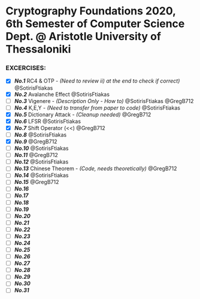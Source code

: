 # Cryptography Foundations 2020, 6th Semester of Computer Science Dept. @ Aristotle University of Thessaloniki

### EXCERCISES:

- [x] ***No.1*** RC4 & OTP - *(Need to review ii) at the end to check if correct)* @SotirisFtiakas
- [x] ***No.2*** Avalanche Effect @SotirisFtiakas
- [ ] ***No.3*** Vigenere - *(Description Only - How to)* @SotirisFtiakas @GregB712
- [ ] ***No.4*** K,E,Y - *(Need to transfer from paper to code)* @SotirisFtiakas
- [x] ***No.5*** Dictionary Attack - *(Cleanup needed)* @GregB712
- [x] ***No.6*** LFSR @SotirisFtiakas
- [x] ***No.7*** Shift Operator (<<) @GregB712
- [ ] ***No.8*** @SotirisFtiakas
- [x] ***No.9*** @GregB712
- [ ] ***No.10*** @SotirisFtiakas
- [ ] ***No.11*** @GregB712
- [ ] ***No.12*** @SotirisFtiakas
- [ ] ***No.13*** Chinese Theorem - *(Code, needs theoretically)* @GregB712
- [ ] ***No.14*** @SotirisFtiakas
- [ ] ***No.15*** @GregB712
- [ ] ***No.16***
- [ ] ***No.17***
- [ ] ***No.18***
- [ ] ***No.19***
- [ ] ***No.20***
- [ ] ***No.21***
- [ ] ***No.22***
- [ ] ***No.23***
- [ ] ***No.24***
- [ ] ***No.25***
- [ ] ***No.26***
- [ ] ***No.27***
- [ ] ***No.28***
- [ ] ***No.29***
- [ ] ***No.30***
- [ ] ***No.31***
